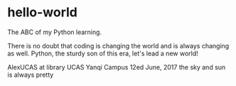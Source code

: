 # hello-world
The ABC of my Python learning.

There is no doubt that coding is changing the world and is always changing as well. Python, the sturdy son of this era, let's lead a new world!

AlexUCAS at library    UCAS Yanqi Campus     12ed June, 2017    the sky and sun is always pretty
